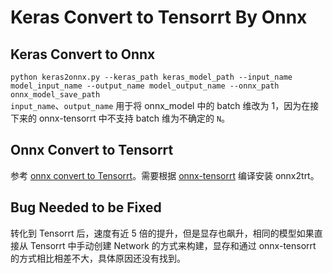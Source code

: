 # Keras Convert to Tensorrt By Onnx

## Keras Convert to Onnx
`python keras2onnx.py --keras_path keras_model_path --input_name model_input_name --output_name model_output_name --onnx_path onnx_model_save_path`  
`input_name`、`output_name` 用于将 onnx_model 中的 batch 维改为 1，因为在接下来的 onnx-tensorrt 中不支持 batch 维为不确定的 `N`。

## Onnx Convert to Tensorrt
参考 [onnx convert to Tensorrt](https://github.com/LittleReal/Deeplearning-Note/tree/master/convert2tensorrt/onnx2tensorrt)。需要根据 [onnx-tensorrt](https://github.com/onnx/onnx-tensorrt) 编译安装 onnx2trt。

## Bug Needed to be Fixed
转化到 Tensorrt 后，速度有近 5 倍的提升，但是显存也飙升，相同的模型如果直接从 Tensorrt 中手动创建 Network 的方式来构建，显存和通过 onnx-tensorrt 的方式相比相差不大，具体原因还没有找到。